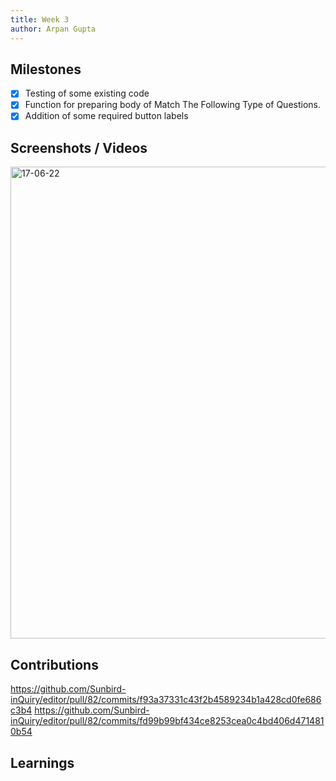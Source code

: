 ```yaml
---
title: Week 3
author: Arpan Gupta
---
```


## Milestones
- [x] Testing of some existing code
- [x] Function for preparing body of Match The Following Type of Questions.
- [x] Addition of some required button labels

## Screenshots / Videos 
<img width="755" alt="17-06-22" src="https://github.com/Code4GovTech/c4gt-milestones/assets/98040726/172d3635-72ad-4ca6-91f7-a00d793ef319"/>

## Contributions
https://github.com/Sunbird-inQuiry/editor/pull/82/commits/f93a37331c43f2b4589234b1a428cd0fe686c3b4
https://github.com/Sunbird-inQuiry/editor/pull/82/commits/fd99b99bf434ce8253cea0c4bd406d4714810b54


## Learnings